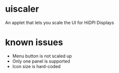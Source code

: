 # uiscaler
An applet that lets you scale the UI for HiDPI Displays

# known issues
* Menu button is not scaled up
* Only one panel is supported
* Icon size is hard-coded